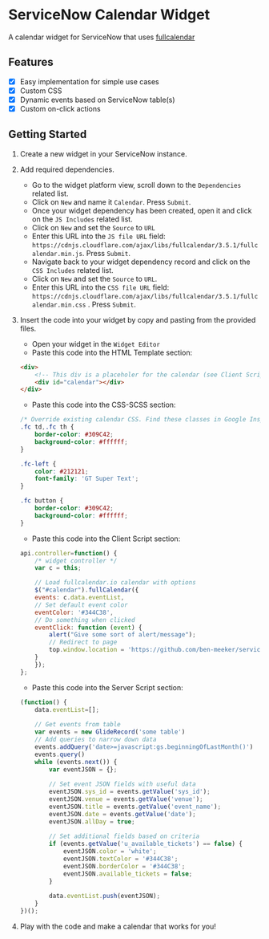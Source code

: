 # ServiceNow Calendar Widget

A calendar widget for ServiceNow that uses [fullcalendar](https://fullcalendar.io)

## Features

- [x] Easy implementation for simple use cases
- [x] Custom CSS
- [x] Dynamic events based on ServiceNow table(s)
- [x] Custom on-click actions

## Getting Started

1. Create a new widget in your ServiceNow instance.

2.  Add required dependencies.
    - Go to the widget platform view, scroll down to the `Dependencies` related list. 
    - Click on `New` and name it `Calendar`. Press `Submit`.
    - Once your widget dependency has been created, open it and click on the `JS Includes` related list.
    - Click on `New` and set the `Source` to `URL`
    - Enter this URL into the `JS file URL` field: `https://cdnjs.cloudflare.com/ajax/libs/fullcalendar/3.5.1/fullcalendar.min.js`. Press `Submit`.
    - Navigate back to your widget dependency record and click on the `CSS Includes` related list.
    - Click on `New` and set the `Source` to `URL`.
    - Enter this URL into the `CSS file URL` field: `https://cdnjs.cloudflare.com/ajax/libs/fullcalendar/3.5.1/fullcalendar.min.css` . Press `Submit`.

3. Insert the code into your widget by copy and pasting from the provided files.
    - Open your widget in the `Widget Editor`
    - Paste this code into the HTML Template section:
    ```html
    <div>
        <!-- This div is a placeholer for the calendar (see Client Script) -->
        <div id="calendar"></div>
    </div>
    ```
    - Paste this code into the CSS-SCSS section:
    ```css
    /* Override existing calendar CSS. Find these classes in Google Inspect */
    .fc td,.fc th {
        border-color: #309C42;
        background-color: #ffffff;
    }
    
    .fc-left {
        color: #212121;
        font-family: 'GT Super Text';
    }

    .fc button {
        border-color: #309C42;
        background-color: #ffffff;
    }
    ```
    - Paste this code into the Client Script section:
    ```javascript
    api.controller=function() {
        /* widget controller */
        var c = this;

        // Load fullcalendar.io calendar with options
        $("#calendar").fullCalendar({
        events: c.data.eventList,
        // Set default event color
        eventColor: '#344C38',
        // Do something when clicked
        eventClick: function (event) {
            alert("Give some sort of alert/message");
            // Redirect to page
            top.window.location = 'https://github.com/ben-meeker/servicenow-calendar-widget';
        }
        });
    };
    ```
    - Paste this code into the Server Script section: 
    ```javascript
    (function() {
        data.eventList=[];
        
        // Get events from table
        var events = new GlideRecord('some table')
        // Add queries to narrow down data
        events.addQuery('date>=javascript:gs.beginningOfLastMonth()')
        events.query()
        while (events.next()) {
            var eventJSON = {};
            
            // Set event JSON fields with useful data
            eventJSON.sys_id = events.getValue('sys_id');
            eventJSON.venue = events.getValue('venue');
            eventJSON.title = events.getValue('event_name');
            eventJSON.date = events.getValue('date');
            eventJSON.allDay = true;
            
            // Set additional fields based on criteria
            if (events.getValue('u_available_tickets') == false) {
                eventJSON.color = 'white';
                eventJSON.textColor = '#344C38';
                eventJSON.borderColor = '#344C38';
                eventJSON.available_tickets = false;
            }
                
            data.eventList.push(eventJSON);
        }
    })();

    ```

4. Play with the code and make a calendar that works for you!